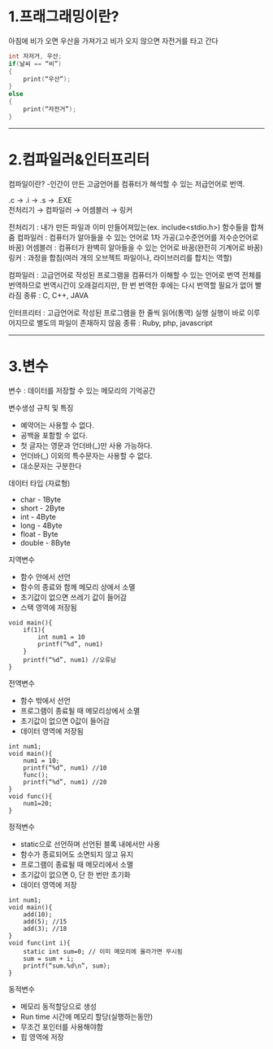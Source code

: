 # 1.프래그래밍이란?

아침에 비가 오면 우산을 가져가고 비가 오지 않으면 자전거를 타고 간다

```c
int 자저거, 우산;
if(날씨 == “비”)
{
	print(“우산”);
}
else
{
	print(“자전거”);
}
```
---
# 2.컴파일러&인터프리터

컴파일이란?
-인간이 만든 고굽언어를 컴퓨터가 해석할 수 있는 저급언어로 번역.

.c  ->  .i  ->  .s  ->  .EXE  
전처리기 → 컴파일러 → 어셈블러 → 링커  

전처리기 : 내가 만든 파일과 이미 만들어져있는(ex. include<stdio.h>) 함수들을 합쳐줌
컴파일러 : 컴퓨터가 알아들을 수 있는 언어로 1차 가공(고수준언어를 저수순언어로 바꿈)
어셈블러 : 컴퓨터가 완벽히 알아들을 수 있는 언어로 바꿈(완전히 기계어로 바꿈)
링커 : 과정을 합침(여러 개의 오브젝트 파일이나, 라이브러리를 합치는 역할)

컴파일러 : 고급언어로 작성된 프로그램을 컴퓨터가 이해할 수 있는 언어로 번역
전체를 번역하므로 번역시간이 오래걸리지만, 한 번 번역한 후에는 다시 번역할 필요가 없어 빨라짐
종류 : C, C++, JAVA

인터프리터 : 고급언어로 작성된 프로그램을 한 줄씩 읽어(통역) 실행
실행이 바로 이루어지므로 별도의 파일이 존재하지 않음
종류 : Ruby, php, javascript

---
# 3.변수
변수 : 데이터를 저장할 수 있는 메모리의 기억공간

변수생성 규칙 및 특징
- 예약어는 사용할 수 없다.
- 공백을 포함할 수 없다.
- 첫 글자는 영문과 언더바(_)만 사용 가능하다.
- 언더바(_) 이외의 특수문자는 사용할 수 없다.
- 대소문자는 구분한다

데이터 타입 (자료형)
- char - 1Byte
- short - 2Byte
- int - 4Byte
- long - 4Byte
- float - Byte
- double - 8Byte

지역변수
- 함수 안에서 선언
- 함수의 종료와 함께 메모리 상에서 소멸
- 초기값이 없으면 쓰레기 값이 들어감
- 스택 영역에 저장됨
```
void main(){
	if(1){
		int num1 = 10
		printf(“%d”, num1)
	}
	printf(“%d”, num1) //오류남
}
```
전역변수
- 함수 밖에서 선언
- 프로그램이 종료될 때 메모리상에서 소멸
- 초기값이 없으면 0값이 들어감
- 데이터 영역에 저장됨
```
int num1;
void main(){
	num1 = 10;
	printf(“%d”, num1) //10
	func();
	printf(“%d”, num1) //20
}
void func(){
	num1=20;
}
```
정적변수
- static으로 선언하며 선언된 블록 내에서만 사용
- 함수가 종료되어도 소면되지 않고 유지
- 프로그램이 종료될 때 메모리에서 소멸
- 초기값이 없으면 0, 단 한 번만 초기화
- 데이터 영역에 저장
```
int num1;
void main(){
	add(10); 
	add(5); //15
	add(3); //18
}
void func(int i){
	static int sum=0; // 이미 메모리에 올라가면 무시됨
	sum = sum + i;
	printf(“sum.%d\n”, sum);
}
```
동적변수
- 메모리 동적할당으로 생성
- Run time 시간에 메모리 할당(실행하는동안)
- 무조건 포인터를 사용해야함
- 힙 영역에 저장

